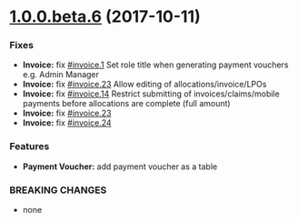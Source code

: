 <a name="1.0.0.beta.6"></a>
# [1.0.0.beta.6](https://bitbucket.org/kevin_mwangi/gifms-core/commits/fbc84376c8aeca4c19f1ef29593c90f6e746cc09) (2017-10-11)


### Fixes

* **Invoice:** fix [#invoice.1](https://bitbucket.org/kevin_mwangi/gifms-core/tasks) Set role title when generating payment vouchers e.g. Admin Manager
* **Invoice:** fix [#invoice.23](https://bitbucket.org/kevin_mwangi/gifms-core/tasks) Allow editing of allocations/invoice/LPOs
* **Invoice:** fix [#invoice.14](https://bitbucket.org/kevin_mwangi/gifms-core/tasks) Restrict submitting of invoices/claims/mobile payments before allocations are complete (full amount)
* **Invoice:** fix [#invoice.23](https://bitbucket.org/kevin_mwangi/gifms-core/tasks) 
* **Invoice:** fix [#invoice.24](https://bitbucket.org/kevin_mwangi/gifms-core/tasks) 


### Features

* **Payment Voucher:** add payment voucher as a table


### BREAKING CHANGES

* none